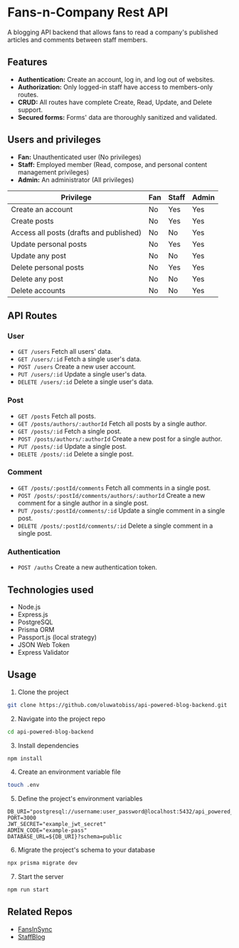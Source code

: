 # Fans-n-Company Rest API

A blogging API backend that allows fans to read a company's published articles and comments between staff members.

## Features

- **Authentication:** Create an account, log in, and log out of websites.
- **Authorization:** Only logged-in staff have access to members-only routes.
- **CRUD:** All routes have complete Create, Read, Update, and Delete support.
- **Secured forms:** Forms' data are thoroughly sanitized and validated.

## Users and privileges

- **Fan:** Unauthenticated user (No privileges)
- **Staff:** Employed member (Read, compose, and personal content management privileges)
- **Admin:** An administrator (All privileges)

| Privilege                               | Fan | Staff | Admin |
| --------------------------------------- | --- | ----- | ----- |
| Create an account                       | No  | Yes   | Yes   |
| Create posts                            | No  | Yes   | Yes   |
| Access all posts (drafts and published) | No  | No    | Yes   |
| Update personal posts                   | No  | Yes   | Yes   |
| Update any post                         | No  | No    | Yes   |
| Delete personal posts                   | No  | Yes   | Yes   |
| Delete any post                         | No  | No    | Yes   |
| Delete accounts                         | No  | No    | Yes   |

## API Routes

### User

- `GET /users` Fetch all users' data.
- `GET /users/:id` Fetch a single user's data.
- `POST /users` Create a new user account.
- `PUT /users/:id` Update a single user's data.
- `DELETE /users/:id` Delete a single user's data.

### Post

- `GET /posts` Fetch all posts.
- `GET /posts/authors/:authorId` Fetch all posts by a single author.
- `GET /posts/:id` Fetch a single post.
- `POST /posts/authors/:authorId` Create a new post for a single author.
- `PUT /posts/:id` Update a single post.
- `DELETE /posts/:id` Delete a single post.

### Comment

- `GET /posts/:postId/comments` Fetch all comments in a single post.
- `POST /posts/:postId/comments/authors/:authorId` Create a new comment for a single author in a single post.
- `PUT /posts/:postId/comments/:id` Update a single comment in a single post.
- `DELETE /posts/:postId/comments/:id` Delete a single comment in a single post.

### Authentication

- `POST /auths` Create a new authentication token.

## Technologies used

- Node.js
- Express.js
- PostgreSQL
- Prisma ORM
- Passport.js (local strategy)
- JSON Web Token
- Express Validator

## Usage

1. Clone the project

```bash
git clone https://github.com/oluwatobiss/api-powered-blog-backend.git
```

2. Navigate into the project repo

```bash
cd api-powered-blog-backend
```

3. Install dependencies

```bash
npm install
```

4. Create an environment variable file

```bash
touch .env
```

5. Define the project's environment variables

```
DB_URI="postgresql://username:user_password@localhost:5432/api_powered_blog_backend"
PORT=3000
JWT_SECRET="example_jwt_secret"
ADMIN_CODE="example-pass"
DATABASE_URL=${DB_URI}?schema=public
```

6. Migrate the project's schema to your database

```bash
npx prisma migrate dev
```

7. Start the server

```bash
npm run start
```

## Related Repos

- [FansInSync](https://github.com/oluwatobiss/api-powered-blog-website)
- [StaffBlog](https://github.com/oluwatobiss/api-powered-blog-editor)
